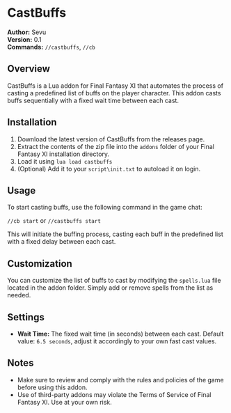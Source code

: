 # CastBuffs

**Author:** Sevu  
**Version:** 0.1  
**Commands:** `//castbuffs`, `//cb`

## Overview

CastBuffs is a Lua addon for Final Fantasy XI that automates the process of casting a predefined list of buffs on the player character. This addon casts buffs sequentially with a fixed wait time between each cast.

## Installation

1. Download the latest version of CastBuffs from the releases page.
2. Extract the contents of the zip file into the `addons` folder of your Final Fantasy XI installation directory.
3. Load it using `lua load castbuffs` 
4. (Optional) Add it to your `script\init.txt` to autoload it on login.

## Usage

To start casting buffs, use the following command in the game chat:

`//cb start` or `//castbuffs start`

This will initiate the buffing process, casting each buff in the predefined list with a fixed delay between each cast.

## Customization

You can customize the list of buffs to cast by modifying the `spells.lua` file located in the addon folder. Simply add or remove spells from the list as needed.

## Settings

- **Wait Time:** The fixed wait time (in seconds) between each cast. Default value: `6.5 seconds`, adjust it accordingly to your own fast cast values.

## Notes

- Make sure to review and comply with the rules and policies of the game before using this addon.
- Use of third-party addons may violate the Terms of Service of Final Fantasy XI. Use at your own risk.